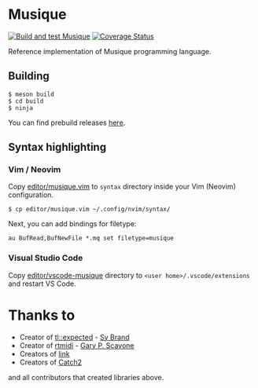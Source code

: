 # Musique

[![Build and test Musique](https://github.com/RobertBendun/musique/actions/workflows/build.yml/badge.svg)](https://github.com/RobertBendun/musique/actions/workflows/build.yml)
[![Coverage Status](https://coveralls.io/repos/github/RobertBendun/musique/badge.svg?branch=main)](https://coveralls.io/github/RobertBendun/musique?branch=main)

Reference implementation of Musique programming language.

## Building

```
$ meson build
$ cd build
$ ninja
```

You can find prebuild releases [here](https://musique.students.wmi.amu.edu.pl/).

## Syntax highlighting

### Vim / Neovim

Copy [editor/musique.vim](editor/musique.vim) to `syntax` directory inside your Vim (Neovim) configuration.

```console
$ cp editor/musique.vim ~/.config/nvim/syntax/
```

Next, you can add bindings for filetype:

```vim
au BufRead,BufNewFile *.mq set filetype=musique
```

### Visual Studio Code

Copy [editor/vscode-musique](editor/vscode-musique) directory to `<user home>/.vscode/extensions` and restart VS Code.

# Thanks to

- Creator of [tl::expected](https://github.com/TartanLlama/expected) - [Sy Brand](https://sybrand.ink/)
- Creator of [rtmidi](https://github.com/thestk/rtmidi/) - [Gary P. Scavone](http://www.music.mcgill.ca/~gary/)
- Creators of [link](https://github.com/Ableton/link)
- Creators of [Catch2](https://github.com/catchorg/Catch2/)

and all contributors that created libraries above.
